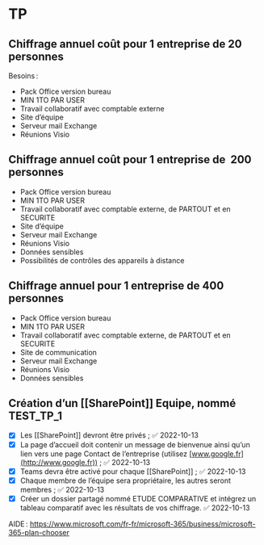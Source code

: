 # TP 

## Chiffrage annuel coût pour 1 entreprise de 20 personnes
Besoins : 
-   Pack Office version bureau 
-   MIN 1TO PAR USER     
-   Travail collaboratif avec comptable externe 
-   Site d’équipe   
-   Serveur mail Exchange 
-   Réunions Visio 

## Chiffrage annuel coût pour 1 entreprise de  200 personnes

-   Pack Office version bureau 
-   MIN 1TO PAR USER 
-   Travail collaboratif avec comptable externe, de PARTOUT et en SECURITE
-   Site d’équipe 
-   Serveur mail Exchange 
-   Réunions Visio 
-   Données sensibles 
-   Possibilités de contrôles des appareils à distance 

## Chiffrage annuel pour 1 entreprise de 400 personnes 

-   Pack Office version bureau 
-   MIN 1TO PAR USER 
-   Travail collaboratif avec comptable externe, de PARTOUT et en SECURITE 
-   Site de communication 
-   Serveur mail Exchange 
-   Réunions Visio 
-   Données sensibles 
    
## Création d’un [[SharePoint]] Equipe, nommé TEST_TP_1

- [x] Les [[SharePoint]] devront être privés ; ✅ 2022-10-13
- [x] La page d’accueil doit contenir un message de bienvenue ainsi qu’un lien vers une page Contact de l’entreprise (utilisez [www.google.fr](http://www.google.fr)) ; ✅ 2022-10-13
- [x] Teams devra être activé pour chaque [[SharePoint]] ; ✅ 2022-10-13
- [x] Chaque membre de l’équipe sera propriétaire, les autres seront membres ; ✅ 2022-10-13
- [x] Créer un dossier partagé nommé ETUDE COMPARATIVE et intégrez un tableau comparatif avec les résultats de vos chiffrage. ✅ 2022-10-13

AIDE : https://www.microsoft.com/fr-fr/microsoft-365/business/microsoft-365-plan-chooser
